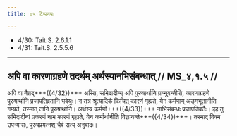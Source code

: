 ```yaml
---
title: ०५ टिप्पणयः

---
```

- 4/30: Tait.S. 2.6.1.1
- 4/31: Tait.S. 2.5.5.6

____________________________________________


## अपि वा कारणाग्रहणे तदर्थम् अर्थस्यानभिसंबन्धात् // MS_४,१.५ //

अपि वा नैतद्+++({4/32})+++ अस्ति, समिदादीन्य् अपि पुरुषार्थानि प्राप्नुवन्तीति, कारणाग्रहणे पुरुषार्थानि प्रजापतिव्रतानि भवेयुः। न तत्र श्रुत्यादिकं किंचित् कारणं गृह्यते, येन कर्मणाम् अङ्गभूतानीति गम्यते, तस्मात् तानि पुरुषार्थानि। अर्थस्य कर्मणो+++({4/33})+++ नाभिसंबन्धः प्रजापतिव्रतैः। इह तु समिदादीनां प्रकरणं नाम कारणं गृह्यते, येन कर्मार्थानीति विज्ञायन्ते+++({4/34})+++। तस्माद् विषम उपन्यासः, पुरुषप्रयत्नश् चैवं सत्य् अनुवादः।

